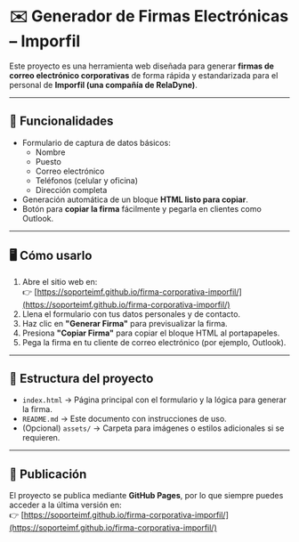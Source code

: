 # ✉️ Generador de Firmas Electrónicas – Imporfil

Este proyecto es una herramienta web diseñada para generar **firmas de correo electrónico corporativas** de forma rápida y estandarizada para el personal de **Imporfil (una compañía de RelaDyne)**.

---

## 🚀 Funcionalidades

- Formulario de captura de datos básicos:
  - Nombre
  - Puesto
  - Correo electrónico
  - Teléfonos (celular y oficina)
  - Dirección completa
- Generación automática de un bloque **HTML listo para copiar**.
- Botón para **copiar la firma** fácilmente y pegarla en clientes como Outlook.

---

## 🖥️ Cómo usarlo

1. Abre el sitio web en:  
   👉 [https://soporteimf.github.io/firma-corporativa-imporfil/](https://soporteimf.github.io/firma-corporativa-imporfil/)
2. Llena el formulario con tus datos personales y de contacto.
3. Haz clic en **"Generar Firma"** para previsualizar la firma.
4. Presiona **"Copiar Firma"** para copiar el bloque HTML al portapapeles.
5. Pega la firma en tu cliente de correo electrónico (por ejemplo, Outlook).

---

## 📂 Estructura del proyecto

- `index.html` → Página principal con el formulario y la lógica para generar la firma.
- `README.md` → Este documento con instrucciones de uso.
- (Opcional) `assets/` → Carpeta para imágenes o estilos adicionales si se requieren.

---

## 🔗 Publicación

El proyecto se publica mediante **GitHub Pages**, por lo que siempre puedes acceder a la última versión en:  
👉 [https://soporteimf.github.io/firma-corporativa-imporfil/](https://soporteimf.github.io/firma-corporativa-imporfil/)

